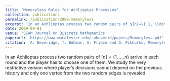```yaml
---
title: "Memoryless Rules for Achlioptas Processes"
collection: publications
permalink: /publication/2009-memoryless
excerpt: 'In an Achlioptas process two random pairs of $[n]=\{ 1, \ldots , n \}$ arrive in each round and the player has to choose one of them. We study the very restrictive version where player’s decisions cannot depend on the previous history and only one vertex from the two random edges is revealed.'
date: 2009-08-01
venue: 'SIAM Journal on Discrete Mathematics'
paperurl: 'https://www.macalester.edu/~abeverid/papers/Memoryless.pdf'
citation: 'A. Beveridge, T. Bohman, A. Frieze and O. Pikhurko, Memoryless rules for Achlioptas processes, SIAM Journal on Discrete Mathematics, Vol. 23, Issue 2 (2009), pp. 993–1005.'
---
```


In an Achlioptas process two random pairs of $[n]=\{ 1, \ldots , n \}$ arrive in each round and the player has to choose one of them. We study the very restrictive version where player’s decisions cannot depend on the previous history and only one vertex from the two random edges is revealed.
